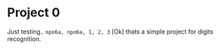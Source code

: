 # Project 0
Just testing..
```npo6a, npo6a, 1, 2, 3```
[Ok] thats a simple project for digits recognition.